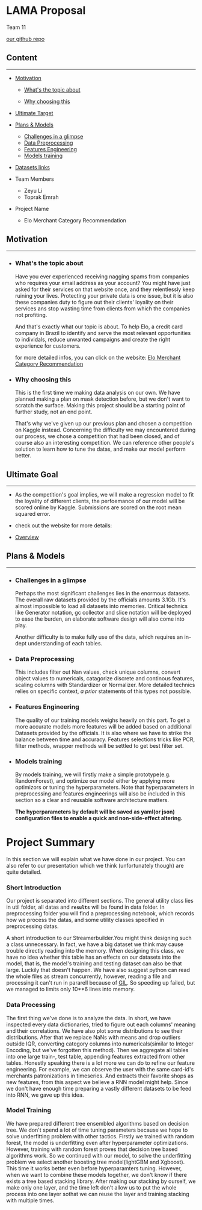 # LAMA Proposal

Team 11

[our github repo](https://github.com/thinkinbig/lama)

## Content

---

* [Motivation](#1)
  * [What's the topic about](#1.1)

  * [Why choosing this](#1.2)

* [Ultimate Target](#2)

* [Plans & Models](#3)
  * [Challenges in a glimpse](#3.1)
  * [Data Preprocessing](#3.2)
  * [Features Engineering](#3.3)
  * [Models training](#3.4)

* [Datasets links](https://www.kaggle.com/c/elo-merchant-category-recommendation/data)

* Team Members
  * Zeyu Li
  * Toprak Emrah

* Project Name
  * Elo Merchant Category Recommendation

<h2 id=1> Motivation </h2>

---

- <h3 id="1.1">What's the topic about</h3>
  
    Have you ever experienced receiving nagging spams from companies who requires your email address as your account?
    You might have just asked for their services on that website once, and they relentlessly keep ruining your lives. Protecting your private data is one issue, but it is also these companies duty to figure out their clients' loyality on their services ans stop wasting time from clients from which the companies not profiting.

    And that's exactly what our topic is about. To help Elo, a credit card company in Brazil to identify and serve the most relevant opportunities to individals, reduce unwanted campaigns and create the right experience for customers. 

    for more detailed infos, you can click on the website: [Elo Merchant Category Recommendation](https://www.kaggle.com/c/elo-merchant-category-recommendation)


- <h3 id="1.2">Why choosing this</h3>

  This is the first time we making data analysis on our own. We have planned making a plan on mask detection before, but we don't want to scratch the surface. Making this project should be a starting point of further study, not an end point.

  That's why we've given up our previous plan and chosen a competition on Kaggle instead.
  Concerning the difficulty we may encountered during our process, we chose a competition that had been closed, and of course also an interesting competition. We can reference other people's solution to learn how to tune the datas, and make our model perform better.


<h2 id=2> Ultimate Goal</h2>

---

- As the competition's goal implies, we will make a regression model to fit the loyality of different clients, the perfoemance of our model will be scored online by Kaggle.
Submissions are scored on the root mean squared error. 


- check out the website for more details:
- [Overview](https://www.kaggle.com/c/elo-merchant-category-recommendation/overview)


<h2 id=3> Plans & Models </h2>

---
  - <h3 id="3.1">Challenges in a glimpse</h3>

    Perhaps the most significant challenges lies in the enormous datasets. The overall raw datasets provided by the officials amounts 3.1Gb. It's almost impossible to load all datasets into memories. Critical technics like Generator notation, gc collector and slice notation will be deployed to ease the burden, an elaborate software design will also come into play. 

    Another difficulty is to make fully use of the data, which requires an in-dept understanding of each tables.

  - <h3 id="3.2">Data Preprocessing</h3>
  
    This includes filter out Nan values, check unique columns, convert object values to numericals, catagorize discrete and continous features, scaling columns with Standardizer or Normalizer. More detailed technics relies on specific context, *a prior* statements of this types not possible.

  - <h3 id="3.3">Features Engineering</h3>
    The quality of our training models weighs heavily on this part. To get a more accurate models more features will be added based on additional Datasets provided by the officials. It is also where we have to strike the balance between time and accuracy. Features selections tricks like PCR, filter methods, wrapper methods will be settled to get best filter set.
  - <h3 id="3.4">Models training</h3>
    By models training, we will firstly make a simple prototype(e.g. RandomForest), and optimize our model either by applying more optimizors or tuning the hyperparameters.
    Note that hyperparameters in preprocessing and features engineerings will also be included in this section so a clear and reusable software architecture matters. 
    
    **The hyperparameters by default will be saved as yaml(or json) configuration files to enable a quick and non-side-effect altering.**

# Project Summary


In this section we will explain what we have done in our project. You can also refer to our presentation which we think (unfortunately though) are quite detailed.

### Short Introduction

Our project is separated into different sections. The general utility class lies in util folder, all datas and **`results`** will be found in data folder. In preprocessing folder you will find a preprocessing notebook, which records how we process the datas, and some utility classes specified in preprocessing datas.

A short introduction to our Streamerbuilder.You might think designing such a class unnecessary. In fact, we have a big dataset we think may cause trouble directly reading into the memory. When designing this class, we have no idea whether this table has an effects on our datasets into the model, that is, the model's training and testing dataset can also be that large. Luckily that doesn't happen. We have also suggest python can read the whole files as stream concurrently, however, reading a file and processing it can't run in pararell because of [GIL](https://wiki.python.org/moin/GlobalInterpreterLock). So speeding up failed, but we managed to limits only 10**6 lines into memory.

### Data Processing

The first thing we've done is to analyze the data. In short, we have inspected every data dictionaries, tried to figure out each columns' meaning and their correlations. We have also plot some distributions to see their distributions. After that we replace NaNs with means and drop outliers outside IQR, converting category columns into numericals(similar to Integer Encoding, but we've forgotten this method). Then we aggregate all tables into one large train-, test table, appending features extracted from other tables.
Honestly speaking there is a lot more we can do to refine our feature engineering. For example, we can observe the user with the same card-id's merchants patronizations in timeseries. And extracts their favorite shops as new features, from this aspect we believe a RNN model might help. Since we don't have enough time preparing a vastly different datasets to be feed into RNN, we gave up this idea.

### Model Training

We have prepared different tree ensembled algorithms based on decision tree. We don't spend a lot of time tuning parameters because we hope to solve underfitting problem with other tactics. Firstly we trained with random forest, the model is underfitting even after hyperparameter optimizations. However, training with random forest proves that decision tree based algorithms work. So we continued with our model, to solve the underfitting problem we select another boosting tree model(lightGBM and Xgboost). This time it works better even before hyperparamters tuning. However, when we want to combine these models together, we don't know if there exists a tree based stacking library. After making our stacking by ourself, we make only one layer, and the time left don't allow us to put the whole process into one layer sothat we can reuse the layer and training stacking with multiple times.